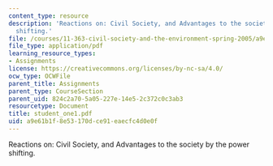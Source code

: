 ```yaml
---
content_type: resource
description: 'Reactions on: Civil Society, and Advantages to the society by the power
  shifting.'
file: /courses/11-363-civil-society-and-the-environment-spring-2005/a9e61b1f8e53170dce91eaecfc4d0e0f_student_one1.pdf
file_type: application/pdf
learning_resource_types:
- Assignments
license: https://creativecommons.org/licenses/by-nc-sa/4.0/
ocw_type: OCWFile
parent_title: Assignments
parent_type: CourseSection
parent_uid: 824c2a70-5a05-227e-14e5-2c372c0c3ab3
resourcetype: Document
title: student_one1.pdf
uid: a9e61b1f-8e53-170d-ce91-eaecfc4d0e0f
---
```

Reactions on: Civil Society, and Advantages to the society by the power shifting.